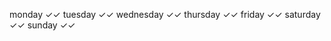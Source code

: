 monday        ✓✓
tuesday       ✓✓
wednesday     ✓✓
thursday      ✓✓
friday        ✓✓
saturday      ✓✓
sunday        ✓✓
